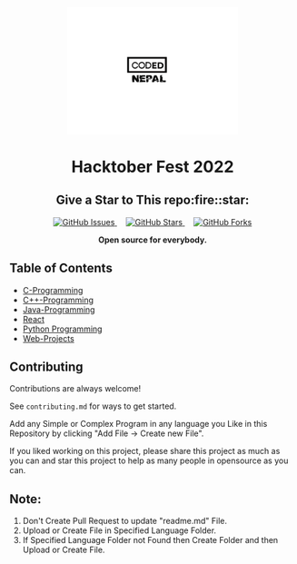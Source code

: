 <p align="center">
     <a href="https://www.facebook.com/codednepal">
         <img src="Images/Coded_logo.png" align="center" alt="CodedNepal-logo" width="300"/>
     </a>
</p>
 <h1 align="center" style="border: 0;">  Hacktober Fest 2022 </h1>

<h2 align=center> Give a Star to This repo:fire::star:</h2>


<p align="center">
<a href="https://github.com/codednepal/hacktober2022/issues" target="_blank">
  <img alt="GitHub Issues" src="https://img.shields.io/github/issues/codednepal/hacktober2022?style=for-the-badge" />
  </a>
      &nbsp;&nbsp;&nbsp;
  <a href="https://github.com/codednepal/hacktober2022/stargazers" target="_blank">
  <img alt="GitHub Stars" src="https://img.shields.io/github/stars/codednepal/hacktober2022?style=for-the-badge" />
  </a>
    &nbsp;&nbsp;&nbsp;
  <a href="https://github.com/codednepal/hacktober2022/network/members" target="_blank">
  <img alt="GitHub Forks" src="https://img.shields.io/github/forks/codednepal/hacktober2022?style=for-the-badge" />
  </a>
  <br/>
  
<p align="center"><b>Open source for everybody.</b></p>
</p>

## Table of Contents

- [C-Programming](/C-codes)
- [C++-Programming](/c++)
- [Java-Programming](/Java-codes)
- [React](/React)
- [Python Programming](/Python)
- [Web-Projects](/Web)


## Contributing

Contributions are always welcome!

See `contributing.md` for ways to get started.

  Add any Simple or Complex Program in any language you Like in this Repository by clicking "Add File -> Create new File".


If you liked working on this project, please share this project as much as you can and star this project to help as many people in opensource as you can.

## Note:

1. Don't Create Pull Request to update "readme.md" File.
2. Upload or Create File in Specified Language Folder.
3. If Specified Language Folder not Found then Create Folder and then Upload or Create File.
